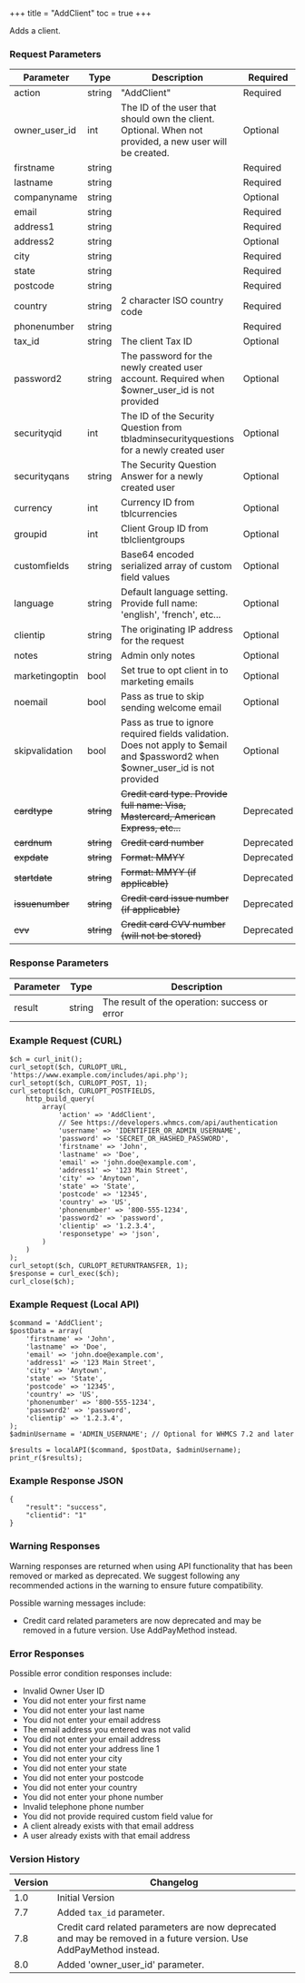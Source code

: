 +++
title = "AddClient"
toc = true
+++

Adds a client.

### Request Parameters

| Parameter | Type | Description | Required |
| --------- | ---- | ----------- | -------- |
| action | string | "AddClient" | Required |
| owner_user_id | int | The ID of the user that should own the client. Optional. When not provided, a new user will be created. | Optional |
| firstname | string |  | Required |
| lastname | string |  | Required |
| companyname | string |  | Optional |
| email | string |  | Required |
| address1 | string |  | Required |
| address2 | string |  | Optional |
| city | string |  | Required |
| state | string |  | Required |
| postcode | string |  | Required |
| country | string | 2 character ISO country code | Required |
| phonenumber | string |  | Required |
| tax_id | string | The client Tax ID | Optional |
| password2 | string | The password for the newly created user account. Required when $owner_user_id is not provided | Optional |
| securityqid | int | The ID of the Security Question from tbladminsecurityquestions for a newly created user | Optional |
| securityqans | string | The Security Question Answer for a newly created user | Optional |
| currency | int | Currency ID from tblcurrencies | Optional |
| groupid | int | Client Group ID from tblclientgroups | Optional |
| customfields | string | Base64 encoded serialized array of custom field values | Optional |
| language | string | Default language setting. Provide full name: 'english', 'french', etc... | Optional |
| clientip | string | The originating IP address for the request | Optional |
| notes | string | Admin only notes | Optional |
| marketingoptin | bool | Set true to opt client in to marketing emails | Optional |
| noemail | bool | Pass as true to skip sending welcome email | Optional |
| skipvalidation | bool | Pass as true to ignore required fields validation. Does not apply to $email and $password2 when $owner_user_id is not provided | Optional |
| ~~cardtype~~ | ~~string~~ | ~~Credit card type. Provide full name: Visa, Mastercard, American Express, etc...~~ | Deprecated |
| ~~cardnum~~ | ~~string~~ | ~~Credit card number~~ | Deprecated |
| ~~expdate~~ | ~~string~~ | ~~Format: MMYY~~ | Deprecated |
| ~~startdate~~ | ~~string~~ | ~~Format: MMYY (if applicable)~~ | Deprecated |
| ~~issuenumber~~ | ~~string~~ | ~~Credit card issue number (if applicable)~~ | Deprecated |
| ~~cvv~~ | ~~string~~ | ~~Credit card CVV number (will not be stored)~~ | Deprecated |

### Response Parameters

| Parameter | Type | Description |
| --------- | ---- | ----------- |
| result | string | The result of the operation: success or error |


### Example Request (CURL)

```
$ch = curl_init();
curl_setopt($ch, CURLOPT_URL, 'https://www.example.com/includes/api.php');
curl_setopt($ch, CURLOPT_POST, 1);
curl_setopt($ch, CURLOPT_POSTFIELDS,
    http_build_query(
        array(
            'action' => 'AddClient',
            // See https://developers.whmcs.com/api/authentication
            'username' => 'IDENTIFIER_OR_ADMIN_USERNAME',
            'password' => 'SECRET_OR_HASHED_PASSWORD',
            'firstname' => 'John',
            'lastname' => 'Doe',
            'email' => 'john.doe@example.com',
            'address1' => '123 Main Street',
            'city' => 'Anytown',
            'state' => 'State',
            'postcode' => '12345',
            'country' => 'US',
            'phonenumber' => '800-555-1234',
            'password2' => 'password',
            'clientip' => '1.2.3.4',
            'responsetype' => 'json',
        )
    )
);
curl_setopt($ch, CURLOPT_RETURNTRANSFER, 1);
$response = curl_exec($ch);
curl_close($ch);
```


### Example Request (Local API)

```
$command = 'AddClient';
$postData = array(
    'firstname' => 'John',
    'lastname' => 'Doe',
    'email' => 'john.doe@example.com',
    'address1' => '123 Main Street',
    'city' => 'Anytown',
    'state' => 'State',
    'postcode' => '12345',
    'country' => 'US',
    'phonenumber' => '800-555-1234',
    'password2' => 'password',
    'clientip' => '1.2.3.4',
);
$adminUsername = 'ADMIN_USERNAME'; // Optional for WHMCS 7.2 and later

$results = localAPI($command, $postData, $adminUsername);
print_r($results);
```


### Example Response JSON

```
{
    "result": "success",
    "clientid": "1"
}
```


### Warning Responses

Warning responses are returned when using API functionality that has been removed or marked as deprecated.
We suggest following any recommended actions in the warning to ensure future compatibility.

Possible warning messages include:

* Credit card related parameters are now deprecated and may be removed in a future version. Use AddPayMethod instead.


### Error Responses

Possible error condition responses include:

* Invalid Owner User ID
* You did not enter your first name
* You did not enter your last name
* You did not enter your email address
* The email address you entered was not valid
* You did not enter your email address
* You did not enter your  address line 1
* You did not enter your city
* You did not enter your state
* You did not enter your postcode
* You did not enter your country
* You did not enter your phone number
* Invalid telephone phone number
* You did not provide required custom field value for
* A client already exists with that email address
* A user already exists with that email address


### Version History

| Version | Changelog |
| ------- | --------- |
| 1.0 | Initial Version |
| 7.7 | Added `tax_id` parameter. |
| 7.8 | Credit card related parameters are now deprecated and may be removed in a future version. Use AddPayMethod instead. |
| 8.0 | Added 'owner_user_id' parameter. |
